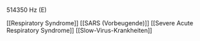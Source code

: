 514350 Hz (E)

[[Respiratory Syndrome]]
[[SARS (Vorbeugende)]]
[[Severe Acute Respiratory Syndrome]]
[[Slow-Virus-Krankheiten]]